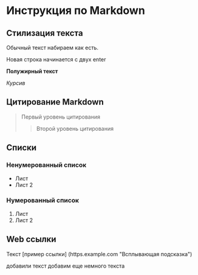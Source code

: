 # Инcтрукция по Markdown

## Стилизация текста


Обычный текст набираем как есть.

Новая строка начинается с двух enter

**Полужирный текст**

*Курсив*

## Цитирование Markdown

> Первый уровень цитирования
>> Второй уровень цитирования

## Списки
### Ненумерованный список 
* Лист 
* Лист 2

### Нумерованный список
1. Лист
2. Лист 2

## Web ссылки
Текст [пример ссылки] (https.example.com "Всплывающая подсказка")

добавили текст
добавим еще немного текста
